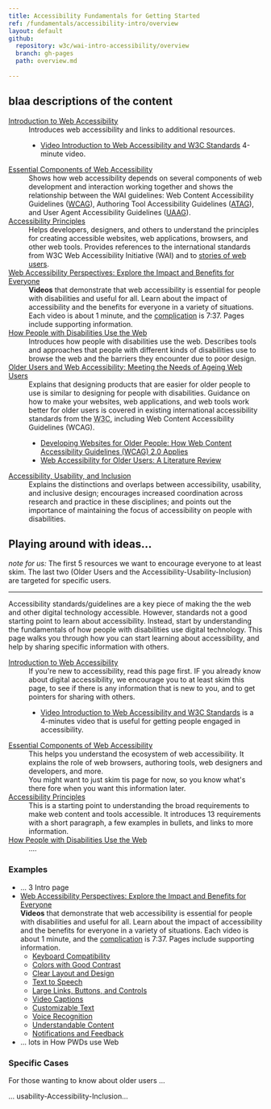 ```yaml
---
title: Accessibility Fundamentals for Getting Started
ref: /fundamentals/accessibility-intro/overview
layout: default
github:
  repository: w3c/wai-intro-accessibility/overview
  branch: gh-pages
  path: overview.md
  
---
```


<h2>blaa descriptions of the content</h2>
<dl>
  <dt><a href="/WAI/fundamentals/accessibility-intro/">Introduction to Web Accessibility</a></dt>
  <dd>Introduces web accessibility and links to additional resources.
  <ul>
    <li><a href="/WAI/videos/standards-and-benefits/">Video Introduction to Web Accessibility and W3C Standards</a> 4-minute video.</li>
  </ul>
  </dd>
  <dt><a href="/WAI/fundamentals/components/">Essential Components of Web Accessibility</a> </dt>
  <dd>Shows how web accessibility depends on several components of web development and interaction working together and shows the relationship between the WAI guidelines: Web Content Accessibility Guidelines (<a href="https://www.w3.org/WAI/intro/wcag.php" shape="rect">WCAG</a>), Authoring Tool Accessibility Guidelines (<a href="https://www.w3.org/WAI/intro/atag.php" shape="rect">ATAG</a>), and User Agent Accessibility Guidelines (<a href="https://www.w3.org/WAI/intro/uaag.php" shape="rect">UAAG</a>).</dd>
  <dt><a href="/WAI/fundamentals/accessibility-principles/">Accessibility Principles</a> </dt>
  <dd> Helps developers, designers, and others to understand the principles for creating accessible websites, web applications, browsers, and other web tools.
    Provides references to the international standards from W3C Web Accessibility Initiative (WAI) and to <a href="https://www.w3.org/WAI/people-use-web/user-stories/">stories of web users</a>.</dd>
  <dt><a href="/WAI/perspective-videos/">Web Accessibility Perspectives: Explore the Impact and Benefits for Everyone</a></dt>
  <dd><strong>Videos</strong> that demonstrate that web accessibility is essential for people with disabilities and useful for all. Learn about the impact of accessibility and the benefits for everyone in a variety of situations. Each video is about 1 minute, and the <a href="https://www.youtube.com/watch?v=3f31oufqFSM">complication</a> is 7:37. Pages include supporting information.
   <!--
    <ul>
      <li> <a href="/WAI/perspective-videos/keyboard/">Keyboard Compatibility</a> </li>
      <li> <a href="/WAI/perspective-videos/contrast/">Colors with Good Contrast</a> </li>
      <li> <a href="/WAI/perspective-videos/layout/">Clear Layout and Design</a> </li>
      <li> <a href="/WAI/perspective-videos/speech/">Text to Speech</a> </li>
      <li> <a href="/WAI/perspective-videos/controls/">Large Links, Buttons, and Controls</a> </li>
      <li> <a href="/WAI/perspective-videos/captions/">Video Captions</a> </li>
      <li> <a href="/WAI/perspective-videos/customizable/">Customizable Text</a> </li>
      <li> <a href="/WAI/perspective-videos/voice/">Voice Recognition</a> </li>
      <li> <a href="/WAI/perspective-videos/understandable/">Understandable Content</a> </li>
      <li> <a href="/WAI/perspective-videos/notifications/">Notifications and Feedback</a> </li>
    </ul>
    -->
  </dd>
  <dt><a href="/WAI/people-use-web/">How People with Disabilities Use the Web</a></dt>
  <dd>Introduces how people with disabilities use the web. Describes tools and approaches that people with different kinds of disabilities use to browse the web and the barriers they encounter due to poor design.</dd>
  <dt><a href="/WAI/older-users/">Older Users and Web Accessibility: Meeting the Needs of Ageing Web Users</a></dt>
  <dd>Explains that designing products that are easier for older people to use is similar to designing for people with disabilities. Guidance on how to make your websites, web applications, and web tools work better for older users is covered in existing international accessibility standards from the <abbr title="World Wide Web Consortium">W3C</abbr>, including Web Content Accessibility Guidelines (WCAG).
    <ul>
      <li><a href="/WAI/older-users/developing/">Developing Websites for Older People:
        How Web Content Accessibility Guidelines (WCAG) 2.0 Applies</a> </li>
      <li><a href="/WAI/older-users/literature/">Web Accessibility for Older Users: A Literature Review</a> </li>
    </ul>
  </dd>
  <dt><a href="/WAI/fundamentals/accessibility-usability-inclusion/">Accessibility, Usability, and Inclusion</a></dt>
  <dd>Explains the distinctions and overlaps between accessibility, usability, and inclusive design; encourages increased coordination across research and practice in these disciplines; and
    points out the importance of maintaining the focus of accessibility on people with disabilities.</dd>
</dl>
	<h2>Playing around with ideas...</h2>
	<p><em>note for us: </em>The first 5 resources we want to encourage everyone to at least skim. The last two (Older Users and the Accessibility-Usability-Inclusion) are targeted for specific users.</p>
	<hr>
	<p>Accessibility standards/guidelines are a key piece of making the the web and other digital technology accessible. However, standards not a good starting point to learn about accessibility. Instead, start by understanding the fundamentals of how people with disabilities use digital technology. This page walks you through how you can start learning about accessibility, and help by sharing specific information with others.</p>
<dl>
  <dt><a href="/WAI/fundamentals/accessibility-intro/">Introduction to Web Accessibility</a></dt>
  <dd>If you're new to accessibility, read this page first. IF you already know about digital accessibility, we encourage you to at least skim this page, to see if there is any information that is new to you, and to get pointers for sharing with others.
    <ul>
      <li><a href="/WAI/videos/standards-and-benefits/">Video Introduction to Web Accessibility and W3C Standards</a> is a 4-minutes video that is useful for getting people engaged in accessibility.</li>
</ul>
  </dd>
  <dt><a href="/WAI/fundamentals/components/">Essential Components of Web Accessibility</a> </dt>
  <dd>This helps you understand the ecosystem of web accessibility. It explains the role of web browsers, authoring tools, web designers and developers, and more.<br>
    You might want to just skim tis page for now, so you know what's there fore when you want this information later.
  </dd>
  <dt><a href="/WAI/fundamentals/accessibility-principles/">Accessibility Principles</a> </dt>
  <dd>  This is a starting point to understanding the broad requirements to make web content and tools accessible. It introduces 13 requirements with a short paragraph, a few examples in bullets, and links to more information.</dd>
 <dt><a href="/WAI/people-use-web/">How People with Disabilities Use the Web</a></dt>
  <dd>....</dd>
</dl>
<h3>Examples</h3>
	<ul>
	  <li>... 3 Intro page</li>
	  <li><a href="/WAI/perspective-videos/">Web Accessibility Perspectives: Explore the Impact and Benefits for Everyone</a>
	    <br><strong>Videos</strong> that demonstrate that web accessibility is essential for people with disabilities and useful for all. Learn about the impact of accessibility and the benefits for everyone in a variety of situations. Each video is about 1 minute, and the <a href="https://www.youtube.com/watch?v=3f31oufqFSM">complication</a> is 7:37. Pages include supporting information.
	    <ul>
	      <li> <a href="/WAI/perspective-videos/keyboard/">Keyboard Compatibility</a> </li>
	      <li> <a href="/WAI/perspective-videos/contrast/">Colors with Good Contrast</a> </li>
	      <li> <a href="/WAI/perspective-videos/layout/">Clear Layout and Design</a> </li>
	      <li> <a href="/WAI/perspective-videos/speech/">Text to Speech</a> </li>
	      <li> <a href="/WAI/perspective-videos/controls/">Large Links, Buttons, and Controls</a> </li>
	      <li> <a href="/WAI/perspective-videos/captions/">Video Captions</a> </li>
	      <li> <a href="/WAI/perspective-videos/customizable/">Customizable Text</a> </li>
	      <li> <a href="/WAI/perspective-videos/voice/">Voice Recognition</a> </li>
	      <li> <a href="/WAI/perspective-videos/understandable/">Understandable Content</a> </li>
	      <li> <a href="/WAI/perspective-videos/notifications/">Notifications and Feedback</a> </li>
        </ul>
	  </li>
	  <li>... lots in How PWDs use Web</li>
	</ul>
	<h3>Specific Cases</h3>
	<p>For those wanting to know about older users ...</p>
	<p>... usability-Accessibility-Inclusion...</p>
